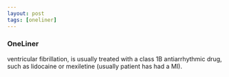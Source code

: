 ```yaml
---
layout: post
tags: [oneliner]
---
```



### OneLiner

ventricular fibrillation, is usually treated with a class 1B antiarrhythmic drug, such as lidocaine or mexiletine (usually patient has had a MI).

